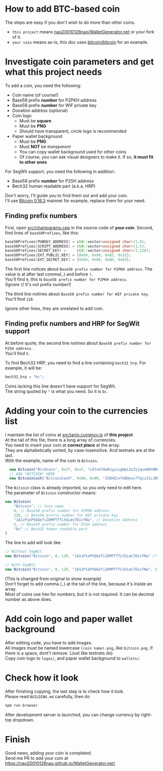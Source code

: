 # How to add BTC-based coin
The steps are easy if you don't wish to do more than other coins.

- `this project` means [nao20010128nao/WalletGenerator.net](https://github.com/nao20010128nao/WalletGenerator.net) or your fork of it.
- `your coin` means as-is, this doc uses [bitcoin/bitcoin](https://github.com/bitcoin/bitcoin/blob/v0.16.3) for an example.

# Investigate coin parameters and get what this project needs
To add a coin, you need the following:
- Coin name (of course!)
- Base58 prefix **number** for P2PKH address
- Base58 prefix **number** for WIF private key
- Donation address (optional)
- Coin logo
  - Must be **square**
  - Must be **PNG**
  - Should have transparent, circle logo is recommended
- Paper wallet background
  - Must be **PNG**
  - Must **NOT** be *transparent*
  - You can copy wallet background used for other coins
  - Of course, you can ask visual designers to make it. If so, **it must fit to other ones**

For SegWit support, you need the following in addition:
- Base58 prefix **number** for P2SH address
- Bech32 human readable part (a.k.a. HRP)

Don't worry, I'll guide you to find them out and add your coin.    
I'll use [Bitcoin 0.16.3](https://github.com/bitcoin/bitcoin/tree/v0.16.3/) mainnet for example, replace them for your need.

## Finding prefix numbers
First, open [src/chainparams.cpp](https://github.com/bitcoin/bitcoin/blob/v0.16.3/src/chainparams.cpp) in the source code of **your coin**.
Second, find lines of `base58Prefixes`, like this:

```cpp
base58Prefixes[PUBKEY_ADDRESS] = std::vector<unsigned char>(1,0);
base58Prefixes[SCRIPT_ADDRESS] = std::vector<unsigned char>(1,5);
base58Prefixes[SECRET_KEY] =     std::vector<unsigned char>(1,128);
base58Prefixes[EXT_PUBLIC_KEY] = {0x04, 0x88, 0xB2, 0x1E};
base58Prefixes[EXT_SECRET_KEY] = {0x04, 0x88, 0xAD, 0xE4};
```

The first line notices about `Base58 prefix number for P2PKH address`. The value is at after last comma(`,`) and before `(`.    
You'll find `0`, this is `Base58 prefix number for P2PKH address`.    
(Ignore `1`! It's not prefix number!)    

The third line notines about `Base58 prefix number for WIF private key`.    
You'll find `128`.    

Ignore other lines, they are unrelated to add coin.

## Finding prefix numbers and HRP for SegWit support
At before quote, the second line notines about `Base58 prefix number for P2SH address`.    
You'll find `5`.    

To find Bech32 HRP, you need to find a line containing `bech32_hrp`. For example, it will be:

```cpp
bech32_hrp = "bc";
```

Coins lacking this line doesn't have support for SegWit.    
The string quoted by `"` is what you need. So it is `bc`.

# Adding your coin to the currencies list
I maintain the list of coins at [src/janin.currency.js](https://github.com/nao20010128nao/WalletGenerator.net/blob/master/src/janin.currency.js) of **this project**.    
At the tail of this file, there is a long array of currencies.    
You need to insert your coin at **correct place** at the array.    
They are alphabetically sorted, by case-insensitive. And testnets are at the last.   
With the example, name of the coin is `Bitcoin`.    

```javascript
  new Bitcoin("Birdcoin", 0x2f, 0xaf, "L97vGT4wRnyyiugHpLXzZzjqueN8YWRdRJ"),
  // ADD "BITCOIN" HERE
  new BitcoinCash("BitcoinCash", 0x00, 0x80, "15DHZzv7eBUwss77qczZiL3DUEZLjDYhbM"),
```

The `Bitcoin` class is already imported, so you only need to edit here.    
The parameter of `Bitcoin` constructor means: 

```javascript
new Bitcoin(
    "Bitcoin", // Coin name
    0, // Base58 prefix number for P2PKH address
    128, // Base58 prefix number for WIF private key
    "1A1zP1eP5QGefi2DMPTfTL5SLmv7DivfNa", // Donation address
    5, // Base58 prefix number for P2SH address
    "bc" // Bech32 human readable part
)
```

The line to add will look like:

```javascript
// Without SegWit
new Bitcoin("Bitcoin", 0, 128, "1A1zP1eP5QGefi2DMPTfTL5SLmv7DivfNa" /* omit last 2 parameters */),

// With SegWit
new Bitcoin("Bitcoin", 0, 128, "1A1zP1eP5QGefi2DMPTfTL5SLmv7DivfNa", 5, "bc"),
```

(This is changed from original to show example)    
Don't forget to add comma (`,`) at the tail of the line, because it's inside an array.    
Most of coins use hex for numbers, but it is not required. It can be decimal number as above does.

# Add coin logo and paper wallet background
After editing code, you have to add images.    
All images must be named lowercase `(coin name).png`, like `bitcoin.png`. If there is a space, dont't remove. (Just like testnets do)    
Copy coin logo to `logos/`, and paper wallet background to `wallets/`.

# Check how it look
After finishing copying, the last step is to check how it look.    
Please read `BUILDING.md` carefully, then do

```bash
npm run browser
```

After development server is launched, you can change currency by right-top dropdown.

# Finish
Good news, adding your coin is completed.    
Send me PR to add your coin at https://nao20010128nao.github.io/WalletGenerator.net/
